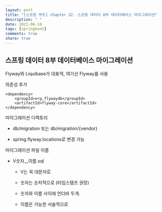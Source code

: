 ```yaml
---
layout: post
title: "[스프링 부트] chapter 32. 스프링 데이터 8부 데이터베이스 마이그레이션"
description: " "
date: 2021-06-18
tags: [springboot]
comments: true
share: true
---
```


## 스프링 데이터 8부 데이터베이스 마이그레이션



Flyway와 Liquibase가 대표적, 여기선 Flyway를 사용 



의존성 추가 

```properties
<dependency>
    <groupId>org.flywaydb</groupId>
    <artifactId>flyway-core</artifactId>
</dependency>
```



마이그레이션 디렉토리 

- db/migration 또는 db/migration/{vendor} 

- spring.flyway.locations로 변경 가능 



마이그레이션 파일 이름 

- V숫자__이름.sql 
  - V는 꼭 대문자로 
  - 숫자는 순차적으로 (타임스탬프 권장) 
  - 숫자와 이름 사이에 언더바 두개. 

  - 이름은 가능한 서술적으로 


